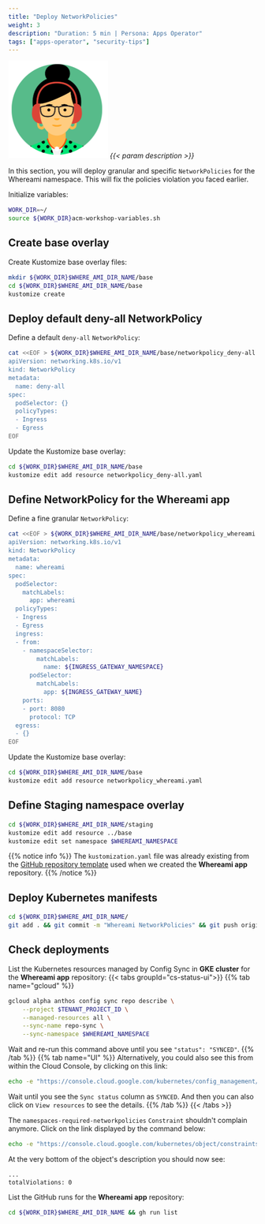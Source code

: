 ```yaml
---
title: "Deploy NetworkPolicies"
weight: 3
description: "Duration: 5 min | Persona: Apps Operator"
tags: ["apps-operator", "security-tips"]
---
```

![Apps Operator](/images/apps-operator.png)
_{{< param description >}}_

In this section, you will deploy granular and specific `NetworkPolicies` for the Whereami namespace. This will fix the policies violation you faced earlier.

Initialize variables:
```Bash
WORK_DIR=~/
source ${WORK_DIR}acm-workshop-variables.sh
```

## Create base overlay

Create Kustomize base overlay files:
```Bash
mkdir ${WORK_DIR}$WHERE_AMI_DIR_NAME/base
cd ${WORK_DIR}$WHERE_AMI_DIR_NAME/base
kustomize create
```

## Deploy default deny-all NetworkPolicy

Define a default `deny-all` `NetworkPolicy`:
```Bash
cat <<EOF > ${WORK_DIR}$WHERE_AMI_DIR_NAME/base/networkpolicy_deny-all.yaml
apiVersion: networking.k8s.io/v1
kind: NetworkPolicy
metadata:
  name: deny-all
spec:
  podSelector: {}
  policyTypes:
  - Ingress
  - Egress
EOF
```

Update the Kustomize base overlay:
```Bash
cd ${WORK_DIR}$WHERE_AMI_DIR_NAME/base
kustomize edit add resource networkpolicy_deny-all.yaml
```

## Define NetworkPolicy for the Whereami app

Define a fine granular `NetworkPolicy`:
```Bash
cat <<EOF > ${WORK_DIR}$WHERE_AMI_DIR_NAME/base/networkpolicy_whereami.yaml
apiVersion: networking.k8s.io/v1
kind: NetworkPolicy
metadata:
  name: whereami
spec:
  podSelector:
    matchLabels:
      app: whereami
  policyTypes:
  - Ingress
  - Egress
  ingress:
  - from:
    - namespaceSelector:
        matchLabels:
          name: ${INGRESS_GATEWAY_NAMESPACE}
      podSelector:
        matchLabels:
          app: ${INGRESS_GATEWAY_NAME}
    ports:
    - port: 8080
      protocol: TCP
  egress:
  - {}
EOF
```

Update the Kustomize base overlay:
```Bash
cd ${WORK_DIR}$WHERE_AMI_DIR_NAME/base
kustomize edit add resource networkpolicy_whereami.yaml
```

## Define Staging namespace overlay

```Bash
cd ${WORK_DIR}$WHERE_AMI_DIR_NAME/staging
kustomize edit add resource ../base
kustomize edit set namespace $WHEREAMI_NAMESPACE
```
{{% notice info %}}
The `kustomization.yaml` file was already existing from the [GitHub repository template](https://github.com/mathieu-benoit/config-sync-app-template-repo/blob/main/staging/kustomization.yaml) used when we created the **Whereami app** repository.
{{% /notice %}}

## Deploy Kubernetes manifests

```Bash
cd ${WORK_DIR}$WHERE_AMI_DIR_NAME/
git add . && git commit -m "Whereami NetworkPolicies" && git push origin main
```

## Check deployments

List the Kubernetes resources managed by Config Sync in **GKE cluster** for the **Whereami app** repository:
{{< tabs groupId="cs-status-ui">}}
{{% tab name="gcloud" %}}
```Bash
gcloud alpha anthos config sync repo describe \
    --project $TENANT_PROJECT_ID \
    --managed-resources all \
    --sync-name repo-sync \
    --sync-namespace $WHEREAMI_NAMESPACE
```
Wait and re-run this command above until you see `"status": "SYNCED"`.
{{% /tab %}}
{{% tab name="UI" %}}
Alternatively, you could also see this from within the Cloud Console, by clicking on this link:
```Bash
echo -e "https://console.cloud.google.com/kubernetes/config_management/status?clusterName=${GKE_NAME}&id=${GKE_NAME}&project=${TENANT_PROJECT_ID}"
```
Wait until you see the `Sync status` column as `SYNCED`. And then you can also click on `View resources` to see the details.
{{% /tab %}}
{{< /tabs >}}

The `namespaces-required-networkpolicies` `Constraint` shouldn't complain anymore. Click on the link displayed by the command below:
```Bash
echo -e "https://console.cloud.google.com/kubernetes/object/constraints.gatekeeper.sh/k8srequirenamespacenetworkpolicies/${GKE_LOCATION}/${GKE_NAME}/namespaces-required-networkpolicies?apiVersion=v1beta1&project=${TENANT_PROJECT_ID}"
```

At the very bottom of the object's description you should now see:
```Plaintext
...
totalViolations: 0
```

List the GitHub runs for the **Whereami app** repository:
```Bash
cd ${WORK_DIR}$WHERE_AMI_DIR_NAME && gh run list
```